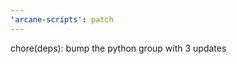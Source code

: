 ```yaml
---
'arcane-scripts': patch
---
```


<!-- markdownlint-disable MD041 -->chore(deps): bump the python group with 3 updates
